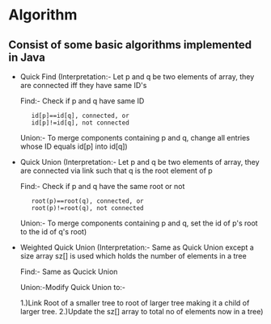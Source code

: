 # Algorithm
## Consist of some basic algorithms implemented in Java
- Quick Find
  (Interpretation:- Let p and q be two elements of array, they are connected iff they have same ID's
  
  Find:- Check if p and q have same ID
         
         id[p]==id[q], connected, or
         id[p]!=id[q], not connected
  
  Union:- To merge components containing p and q, change all entries whose ID equals id[p] into id[q])

- Quick Union 
  (Interpretation:- Let p and q be two elements of array, they are connected via link such that q is the root element of p
  
  Find:- Check if p and q have the same root or not
  
         root(p)==root(q), connected, or
         root(p)!=root(q), not connected
         
  Union:- To merge components containing p and q, set the id of p's root to the id of q's root)

- Weighted Quick Union
  (Interpretation:- Same as Quick Union except a size array sz[] is used which holds the number of elements in a tree
  
  Find:- Same as Qucick Union
  
  Union:-Modify  Quick Union to:-
  
  1.)Link Root of a smaller tree to root of larger tree making it a child of larger tree.
  2.)Update the sz[] array to total no of elements now in a tree)
